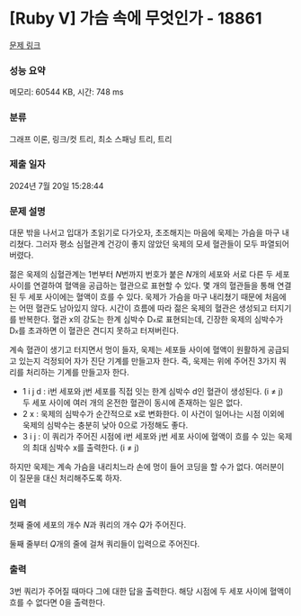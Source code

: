# [Ruby V] 가슴 속에 무엇인가 - 18861 

[문제 링크](https://www.acmicpc.net/problem/18861) 

### 성능 요약

메모리: 60544 KB, 시간: 748 ms

### 분류

그래프 이론, 링크/컷 트리, 최소 스패닝 트리, 트리

### 제출 일자

2024년 7월 20일 15:28:44

### 문제 설명

<p>대문 밖을 나서고 입대가 초읽기로 다가오자, 초조해지는 마음에 욱제는 가슴을 마구 내리쳤다. 그러자 평소 심혈관계 건강이 좋지 않았던 욱제의 모세 혈관들이 모두 파열되어 버렸다.</p>

<p>젊은 욱제의 심혈관계는 1번부터 <em>N</em>번까지 번호가 붙은 <em>N</em>개의 세포와 서로 다른 두 세포 사이를 연결하여 혈액을 공급하는 혈관으로 표현할 수 있다. 몇 개의 혈관들을 통해 연결된 두 세포 사이에는 혈액이 흐를 수 있다. 욱제가 가슴을 마구 내리쳤기 때문에 처음에는 어떤 혈관도 남아있지 않다. 시간이 흐름에 따라 젊은 욱제의 혈관은 생성되고 터지기를 반복한다. 혈관 x의 강도는 한계 심박수 D<span style="font-size: 10.8333px;">x</span>로 표현되는데, 긴장한 욱제의 심박수가 D<span style="font-size: 10.8333px;">x</span>를 초과하면 이 혈관은 견디지 못하고 터져버린다. </p>

<p>계속 혈관이 생기고 터지면서 멍이 들자, 욱제는 세포들 사이에 혈액이 원활하게 공급되고 있는지 걱정되어 자가 진단 기계를 만들고자 한다. 즉, 욱제는 위에 주어진 3가지 쿼리를 처리하는 기계를 만들고자 한다.</p>

<ul>
	<li>1 i j d : i번 세포와 j번 세포를 직접 잇는 한계 심박수 d인 혈관이 생성된다. (i ≠ j) 두 세포 사이에 여러 개의 온전한 혈관이 동시에 존재하는 일은 없다.</li>
	<li>2 x : 욱제의 심박수가 순간적으로 x로 변화한다. 이 사건이 일어나는 시점 이외에 욱제의 심박수는 충분히 낮아 0으로 가정해도 좋다.</li>
	<li>3 i j : 이 쿼리가 주어진 시점에 i번 세포와 j번 세포 사이에 혈액이 흐를 수 있는 욱제의 최대 심박수 x를 출력한다. (i ≠ j)</li>
</ul>

<p>하지만 욱제는 계속 가슴을 내리치느라 손에 멍이 들어 코딩을 할 수가 없다. 여러분이 이 질문을 대신 처리해주도록 하자.</p>

### 입력 

 <p>첫째 줄에 세포의 개수 <em>N</em>과 쿼리의 개수 <em>Q</em>가 주어진다.</p>

<p>둘째 줄부터 <em>Q</em>개의 줄에 걸쳐 쿼리들이 입력으로 주어진다. </p>

### 출력 

 <p>3번 쿼리가 주어질 때마다 그에 대한 답을 출력한다. 해당 시점에 두 세포 사이에 혈액이 흐를 수 없다면 0을 출력한다.</p>

